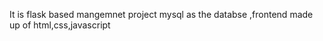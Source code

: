 It is flask based mangemnet project  mysql as the databse  ,frontend made up of html,css,javascript 

